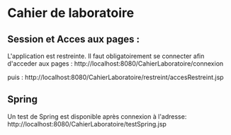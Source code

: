 # Cahier de laboratoire


## Session et Acces aux pages : 
L'application est restreinte. Il faut obligatoirement se connecter afin d'acceder aux pages :
http://localhost:8080/CahierLaboratoire/connexion

puis : 
http://localhost:8080/CahierLaboratoire/restreint/accesRestreint.jsp

## Spring
Un test de Spring est disponible après connexion à l'adresse: 
http://localhost:8080/CahierLaboratoire/testSpring.jsp

